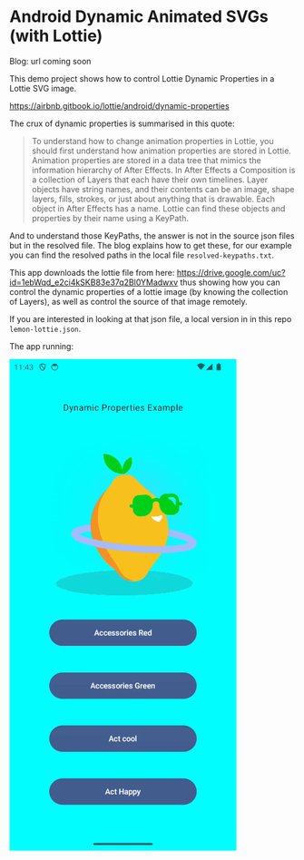 # Android Dynamic Animated SVGs (with Lottie)

Blog: url coming soon

This demo project shows how to control Lottie Dynamic Properties in a Lottie SVG image.

https://airbnb.gitbook.io/lottie/android/dynamic-properties

The crux of dynamic properties is summarised in this quote:

> To understand how to change animation properties in Lottie, you should first understand how animation properties are stored in Lottie.
> Animation properties are stored in a data tree that mimics the information hierarchy of After Effects. In After Effects a Composition is a
> collection of Layers that each have their own timelines. Layer objects have string names, and their contents can be an image, shape layers,
> fills, strokes, or just about anything that is drawable. Each object in After Effects has a name. Lottie can find these objects and
> properties by their name using a KeyPath.

And to understand those KeyPaths, the answer is not in the source json files but in the resolved file. The blog explains how to get these,
for our example you can find the resolved paths in the local file `resolved-keypaths.txt`.

This app downloads the lottie file from here: https://drive.google.com/uc?id=1ebWqd_e2ci4kSKB83e37q2Bl0YMadwxv thus showing how you can
control the dynamic properties of a lottie image (by knowing the collection of Layers), as well as control the source of that image
remotely.

If you are interested in looking at that json file, a local version in in this repo `lemon-lottie.json`.

The app running:

![](lemon-app.gif)
